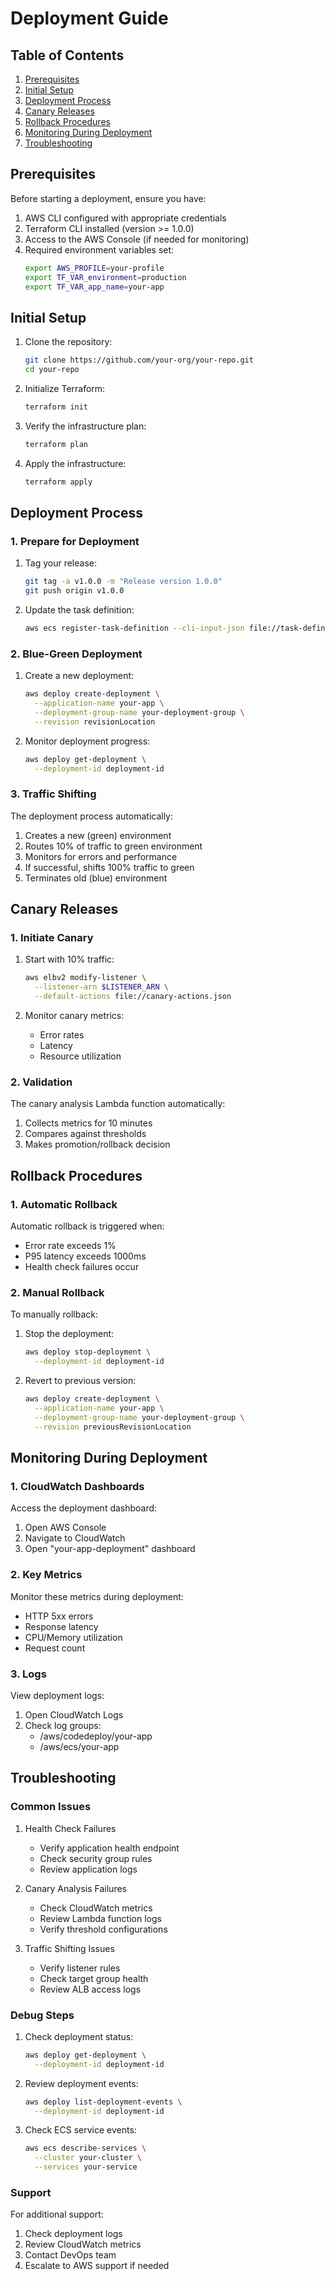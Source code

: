 # Deployment Guide

## Table of Contents
1. [Prerequisites](#prerequisites)
2. [Initial Setup](#initial-setup)
3. [Deployment Process](#deployment-process)
4. [Canary Releases](#canary-releases)
5. [Rollback Procedures](#rollback-procedures)
6. [Monitoring During Deployment](#monitoring-during-deployment)
7. [Troubleshooting](#troubleshooting)

## Prerequisites

Before starting a deployment, ensure you have:

1. AWS CLI configured with appropriate credentials
2. Terraform CLI installed (version >= 1.0.0)
3. Access to the AWS Console (if needed for monitoring)
4. Required environment variables set:
   ```bash
   export AWS_PROFILE=your-profile
   export TF_VAR_environment=production
   export TF_VAR_app_name=your-app
   ```

## Initial Setup

1. Clone the repository:
   ```bash
   git clone https://github.com/your-org/your-repo.git
   cd your-repo
   ```

2. Initialize Terraform:
   ```bash
   terraform init
   ```

3. Verify the infrastructure plan:
   ```bash
   terraform plan
   ```

4. Apply the infrastructure:
   ```bash
   terraform apply
   ```

## Deployment Process

### 1. Prepare for Deployment

1. Tag your release:
   ```bash
   git tag -a v1.0.0 -m "Release version 1.0.0"
   git push origin v1.0.0
   ```

2. Update the task definition:
   ```bash
   aws ecs register-task-definition --cli-input-json file://task-definition.json
   ```

### 2. Blue-Green Deployment

1. Create a new deployment:
   ```bash
   aws deploy create-deployment \
     --application-name your-app \
     --deployment-group-name your-deployment-group \
     --revision revisionLocation
   ```

2. Monitor deployment progress:
   ```bash
   aws deploy get-deployment \
     --deployment-id deployment-id
   ```

### 3. Traffic Shifting

The deployment process automatically:
1. Creates a new (green) environment
2. Routes 10% of traffic to green environment
3. Monitors for errors and performance
4. If successful, shifts 100% traffic to green
5. Terminates old (blue) environment

## Canary Releases

### 1. Initiate Canary

1. Start with 10% traffic:
   ```bash
   aws elbv2 modify-listener \
     --listener-arn $LISTENER_ARN \
     --default-actions file://canary-actions.json
   ```

2. Monitor canary metrics:
   - Error rates
   - Latency
   - Resource utilization

### 2. Validation

The canary analysis Lambda function automatically:
1. Collects metrics for 10 minutes
2. Compares against thresholds
3. Makes promotion/rollback decision

## Rollback Procedures

### 1. Automatic Rollback

Automatic rollback is triggered when:
- Error rate exceeds 1%
- P95 latency exceeds 1000ms
- Health check failures occur

### 2. Manual Rollback

To manually rollback:

1. Stop the deployment:
   ```bash
   aws deploy stop-deployment \
     --deployment-id deployment-id
   ```

2. Revert to previous version:
   ```bash
   aws deploy create-deployment \
     --application-name your-app \
     --deployment-group-name your-deployment-group \
     --revision previousRevisionLocation
   ```

## Monitoring During Deployment

### 1. CloudWatch Dashboards

Access the deployment dashboard:
1. Open AWS Console
2. Navigate to CloudWatch
3. Open "your-app-deployment" dashboard

### 2. Key Metrics

Monitor these metrics during deployment:
- HTTP 5xx errors
- Response latency
- CPU/Memory utilization
- Request count

### 3. Logs

View deployment logs:
1. Open CloudWatch Logs
2. Check log groups:
   - /aws/codedeploy/your-app
   - /aws/ecs/your-app

## Troubleshooting

### Common Issues

1. Health Check Failures
   - Verify application health endpoint
   - Check security group rules
   - Review application logs

2. Canary Analysis Failures
   - Check CloudWatch metrics
   - Review Lambda function logs
   - Verify threshold configurations

3. Traffic Shifting Issues
   - Verify listener rules
   - Check target group health
   - Review ALB access logs

### Debug Steps

1. Check deployment status:
   ```bash
   aws deploy get-deployment \
     --deployment-id deployment-id
   ```

2. Review deployment events:
   ```bash
   aws deploy list-deployment-events \
     --deployment-id deployment-id
   ```

3. Check ECS service events:
   ```bash
   aws ecs describe-services \
     --cluster your-cluster \
     --services your-service
   ```

### Support

For additional support:
1. Check deployment logs
2. Review CloudWatch metrics
3. Contact DevOps team
4. Escalate to AWS support if needed 